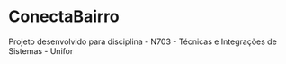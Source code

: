 # ConectaBairro
Projeto desenvolvido para disciplina - N703 - Técnicas e Integrações de Sistemas - Unifor
